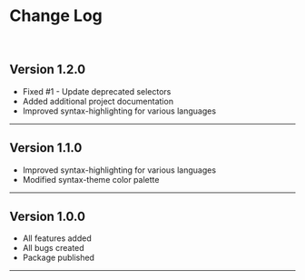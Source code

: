 # Change Log
<br>  

## Version 1.2.0  

  * Fixed #1 - Update deprecated selectors
  * Added additional project documentation
  * Improved syntax-highlighting for various languages

-----------------------------------------------------------------------  

## Version 1.1.0  

  * Improved syntax-highlighting for various languages
  * Modified syntax-theme color palette

-----------------------------------------------------------------------  

## Version 1.0.0

  * All features added
  * All bugs created
  * Package published

--------------------------------------------------------------------------------
